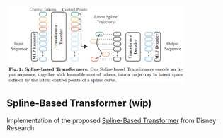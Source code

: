 <img src="./spline-based-transformer.png" width="400px"></img>

## Spline-Based Transformer (wip)

Implementation of the proposed <a href="https://www.youtube.com/watch?v=AzolLlIbKhg">Spline-Based Transformer</a> from Disney Research
